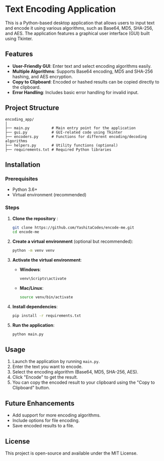 # Text Encoding Application

This is a Python-based desktop application that allows users to input text and encode it using various algorithms, such as Base64, MD5, SHA-256, and AES. The application features a graphical user interface (GUI) built using Tkinter.

## Features

- **User-Friendly GUI**: Enter text and select encoding algorithms easily.
- **Multiple Algorithms**: Supports Base64 encoding, MD5 and SHA-256 hashing, and AES encryption.
- **Copy to Clipboard**: Encoded or hashed results can be copied directly to the clipboard.
- **Error Handling**: Includes basic error handling for invalid input.

## Project Structure

```
encoding_app/
│
├── main.py          # Main entry point for the application
├── gui.py           # GUI-related code using Tkinter
├── encoders.py      # Functions for different encoding/decoding algorithms
├── helpers.py       # Utility functions (optional)
├── requirements.txt # Required Python libraries
```

## Installation

### Prerequisites

- Python 3.6+
- Virtual environment (recommended)

### Steps

1. **Clone the repository** :

   ```bash
   git clone https://github.com/YashitaCodes/encode-me.git
   cd encode-me
   ```

2. **Create a virtual environment** (optional but recommended):

   ```bash
   python -m venv venv
   ```

3. **Activate the virtual environment**:

   - **Windows**:
     ```bash
     venv\Scripts\activate
     ```
   - **Mac/Linux**:
     ```bash
     source venv/bin/activate
     ```

4. **Install dependencies**:

   ```bash
   pip install -r requirements.txt
   ```

5. **Run the application**:
   ```bash
   python main.py
   ```

## Usage

1. Launch the application by running `main.py`.
2. Enter the text you want to encode.
3. Select the encoding algorithm (Base64, MD5, SHA-256, AES).
4. Click "Encode" to get the result.
5. You can copy the encoded result to your clipboard using the "Copy to Clipboard" button.

## Future Enhancements

- Add support for more encoding algorithms.
- Include options for file encoding.
- Save encoded results to a file.

## License

This project is open-source and available under the MIT License.
